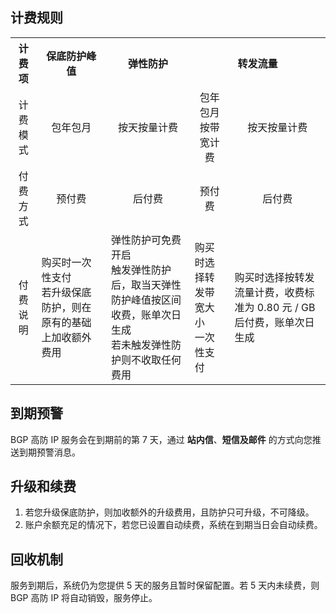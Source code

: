## 计费规则

<table>
<tbody>
<tr align="center">
<th>计费项</th>
<th>保底防护峰值</th>
<th>弹性防护</th>
<th colspan="2">转发流量</th>
</tr>
<tr align="center">
<td>计费模式</td>
<td>包年包月</td>
<td>按天按量计费</td>
<td>包年包月按带宽计费</td>
<td>按天按量计费</td>
</tr>
<tr align="center">
<td >付费方式</td>
<td>预付费</td>
<td>后付费</td>
<td>预付费</td>
<td>后付费</td>
</tr>
<tr>
<td align="center">付费说明</td>
<td>购买时一次性支付</br>若升级保底防护，则在原有的基础上加收额外费用</td>
<td>弹性防护可免费开启</br>触发弹性防护后，取当天弹性防护峰值按区间收费，账单次日生成</br>若未触发弹性防护则不收取任何费用</td>
<td>购买时选择转发带宽大小</br>一次性支付</td>
<td> 购买时选择按转发流量计费，收费标准为  0.80 元 / GB 后付费，账单次日生成</td>
</tr>
</tbody>
</table>

## 到期预警
BGP 高防 IP 服务会在到期前的第 7 天，通过 **站内信**、**短信及邮件** 的方式向您推送到期预警消息。

## 升级和续费
1. 若您升级保底防护，则加收额外的升级费用，且防护只可升级，不可降级。
2. 账户余额充足的情况下，若您已设置自动续费，系统在到期当日会自动续费。

## 回收机制
服务到期后，系统仍为您提供 5 天的服务且暂时保留配置。若 5 天内未续费，则 BGP 高防 IP 将自动销毁，服务停止。
